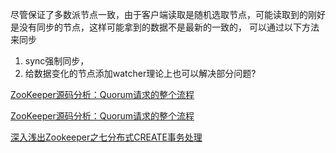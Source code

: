 尽管保证了多数派节点一致，由于客户端读取是随机选取节点，可能读取到的刚好是没有同步的节点，这样可能拿到的数据不是最新的一致的， 
可以通过以下方法来同步   
1. sync强制同步，
2. 给数据变化的节点添加watcher理论上也可以解决部分问题?


[ZooKeeper源码分析：Quorum请求的整个流程](http://blog.csdn.net/jeff_fangji/article/details/42988439)

[ZooKeeper源码分析：Quorum请求的整个流程](http://www.linuxidc.com/Linux/2015-02/113730.htm)   

[深入浅出Zookeeper之七分布式CREATE事务处理](http://iwinit.iteye.com/blog/1777109#bc2394912)
